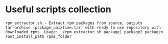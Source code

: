 ﻿# Useful scripts collection
<code>rpm_extractor.sh - Extract rpm packages from source, outputs tar-archive (package_unixtime.tar) with ready to use repository with downloaded rpms. Usage: ./rpm_extractor.sh package1 package2 packagen root_install_path rpms_folder</code>
